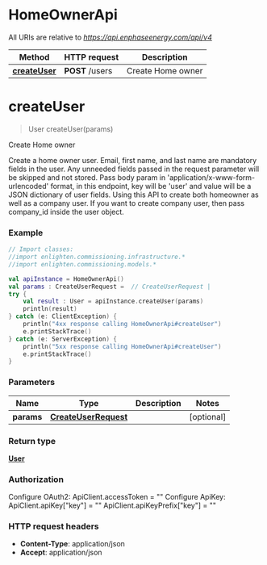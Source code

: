 # HomeOwnerApi

All URIs are relative to *https://api.enphaseenergy.com/api/v4*

Method | HTTP request | Description
------------- | ------------- | -------------
[**createUser**](HomeOwnerApi.md#createUser) | **POST** /users | Create Home owner


<a id="createUser"></a>
# **createUser**
> User createUser(params)

Create Home owner

Create a home owner user. Email, first name, and last name are mandatory fields in the user. Any unneeded fields passed in the request parameter will be skipped and not stored. Pass body param in &#39;application/x-www-form-urlencoded&#39; format, in this endpoint, key will be &#39;user&#39; and value will be a JSON dictionary of user fields. Using this API to create both homeowner as well as a company user. If you want to create company user, then pass company_id inside the user object.

### Example
```kotlin
// Import classes:
//import enlighten.commissioning.infrastructure.*
//import enlighten.commissioning.models.*

val apiInstance = HomeOwnerApi()
val params : CreateUserRequest =  // CreateUserRequest | 
try {
    val result : User = apiInstance.createUser(params)
    println(result)
} catch (e: ClientException) {
    println("4xx response calling HomeOwnerApi#createUser")
    e.printStackTrace()
} catch (e: ServerException) {
    println("5xx response calling HomeOwnerApi#createUser")
    e.printStackTrace()
}
```

### Parameters

Name | Type | Description  | Notes
------------- | ------------- | ------------- | -------------
 **params** | [**CreateUserRequest**](CreateUserRequest.md)|  | [optional]

### Return type

[**User**](User.md)

### Authorization


Configure OAuth2:
    ApiClient.accessToken = ""
Configure ApiKey:
    ApiClient.apiKey["key"] = ""
    ApiClient.apiKeyPrefix["key"] = ""

### HTTP request headers

 - **Content-Type**: application/json
 - **Accept**: application/json

